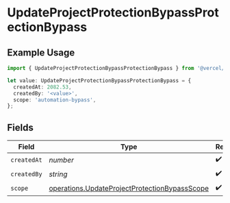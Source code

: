# UpdateProjectProtectionBypassProtectionBypass

## Example Usage

```typescript
import { UpdateProjectProtectionBypassProtectionBypass } from '@vercel/client/models/operations';

let value: UpdateProjectProtectionBypassProtectionBypass = {
  createdAt: 2082.53,
  createdBy: '<value>',
  scope: 'automation-bypass',
};
```

## Fields

| Field       | Type                                                                                                           | Required           | Description |
| ----------- | -------------------------------------------------------------------------------------------------------------- | ------------------ | ----------- |
| `createdAt` | _number_                                                                                                       | :heavy_check_mark: | N/A         |
| `createdBy` | _string_                                                                                                       | :heavy_check_mark: | N/A         |
| `scope`     | [operations.UpdateProjectProtectionBypassScope](../../models/operations/updateprojectprotectionbypassscope.md) | :heavy_check_mark: | N/A         |
